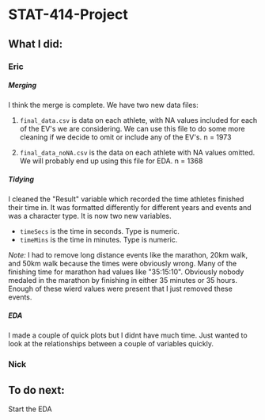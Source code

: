 # STAT-414-Project

## What I did:
### Eric
##### Merging
I think the merge is complete. We have two new data files: 

1. `final_data.csv` is data on each athlete, with NA values included for each of the EV's we are considering. We can use this file to do some more cleaning if we decide to omit or include any of the EV's.
n = 1973

2. `final_data_noNA.csv` is the data on each athlete with NA values omitted. We will probably end up using this file for EDA.
n = 1368

##### Tidying
I cleaned the "Result" variable which recorded the time athletes finished their time in. It was formatted differently for different years and events and was a character type. It is now two new variables.
* `timeSecs` is the time in seconds. Type is numeric.
* `timeMins` is the time in minutes. Type is numeric.

*Note:* I had to remove long distance events like the marathon, 20km walk, and 50km walk because the times were obviously wrong. Many of the finishing time for marathon had values like "35:15:10". Obviously nobody medaled in the marathon by finishing in either 35 minutes or 35 hours. Enough of these wierd values were present that I just removed these events.

##### EDA
I made a couple of quick plots but I didnt have much time. Just wanted to look at the relationships between a couple of variables quickly.


### Nick


## To do next:
Start the EDA
